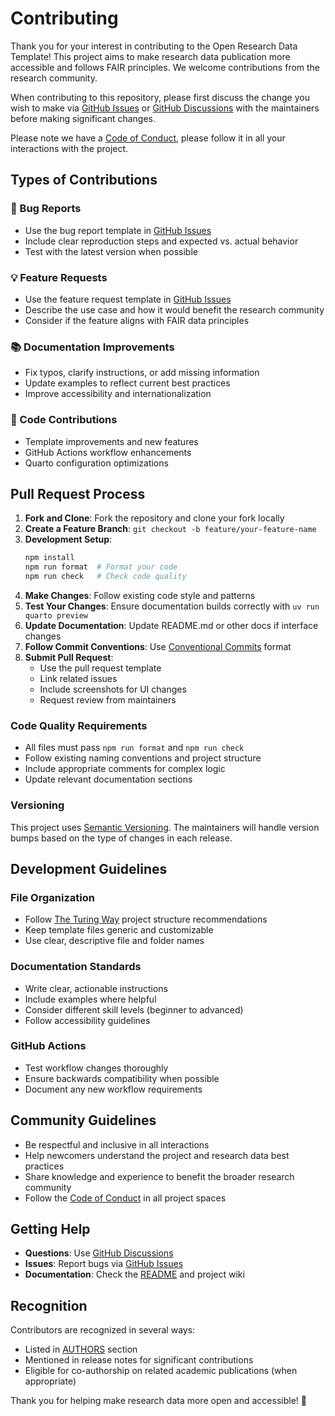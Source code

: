 # Contributing

Thank you for your interest in contributing to the Open Research Data Template! This project aims to make research data publication more accessible and follows FAIR principles. We welcome contributions from the research community.

When contributing to this repository, please first discuss the change you wish to make via [GitHub Issues](https://github.com/maehr/open-research-data-template/issues) or [GitHub Discussions](https://github.com/maehr/open-research-data-template/discussions) with the maintainers before making significant changes.

Please note we have a [Code of Conduct](CODE_OF_CONDUCT.md), please follow it in all your interactions with the project.

## Types of Contributions

### 🐛 Bug Reports

- Use the bug report template in [GitHub Issues](https://github.com/maehr/open-research-data-template/issues/new/choose)
- Include clear reproduction steps and expected vs. actual behavior
- Test with the latest version when possible

### 💡 Feature Requests

- Use the feature request template in [GitHub Issues](https://github.com/maehr/open-research-data-template/issues/new/choose)
- Describe the use case and how it would benefit the research community
- Consider if the feature aligns with FAIR data principles

### 📚 Documentation Improvements

- Fix typos, clarify instructions, or add missing information
- Update examples to reflect current best practices
- Improve accessibility and internationalization

### 🔧 Code Contributions

- Template improvements and new features
- GitHub Actions workflow enhancements
- Quarto configuration optimizations

## Pull Request Process

1. **Fork and Clone**: Fork the repository and clone your fork locally
2. **Create a Feature Branch**: `git checkout -b feature/your-feature-name`
3. **Development Setup**:
   ```bash
   npm install
   npm run format  # Format your code
   npm run check   # Check code quality
   ```
4. **Make Changes**: Follow existing code style and patterns
5. **Test Your Changes**: Ensure documentation builds correctly with `uv run quarto preview`
6. **Update Documentation**: Update README.md or other docs if interface changes
7. **Follow Commit Conventions**: Use [Conventional Commits](https://www.conventionalcommits.org/) format
8. **Submit Pull Request**:
   - Use the pull request template
   - Link related issues
   - Include screenshots for UI changes
   - Request review from maintainers

### Code Quality Requirements

- All files must pass `npm run format` and `npm run check`
- Follow existing naming conventions and project structure
- Include appropriate comments for complex logic
- Update relevant documentation sections

### Versioning

This project uses [Semantic Versioning](http://semver.org/). The maintainers will handle version bumps based on the type of changes in each release.

## Development Guidelines

### File Organization

- Follow [The Turing Way](https://the-turing-way.netlify.app/) project structure recommendations
- Keep template files generic and customizable
- Use clear, descriptive file and folder names

### Documentation Standards

- Write clear, actionable instructions
- Include examples where helpful
- Consider different skill levels (beginner to advanced)
- Follow accessibility guidelines

### GitHub Actions

- Test workflow changes thoroughly
- Ensure backwards compatibility when possible
- Document any new workflow requirements

## Community Guidelines

- Be respectful and inclusive in all interactions
- Help newcomers understand the project and research data best practices
- Share knowledge and experience to benefit the broader research community
- Follow the [Code of Conduct](CODE_OF_CONDUCT.md) in all project spaces

## Getting Help

- **Questions**: Use [GitHub Discussions](https://github.com/maehr/open-research-data-template/discussions)
- **Issues**: Report bugs via [GitHub Issues](https://github.com/maehr/open-research-data-template/issues)
- **Documentation**: Check the [README](README.md) and project wiki

## Recognition

Contributors are recognized in several ways:

- Listed in [AUTHORS](README.md#authors-and-credits) section
- Mentioned in release notes for significant contributions
- Eligible for co-authorship on related academic publications (when appropriate)

Thank you for helping make research data more open and accessible! 🎉
